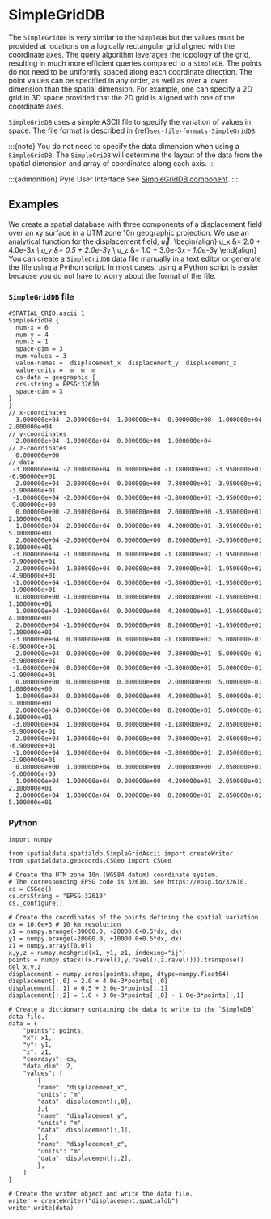 # SimpleGridDB

The `SimpleGridDB` is very similar to the `SimpleDB` but the values must be provided at locations on a logically rectangular grid aligned with the coordinate axes.
The query algorithm leverages the topology of the grid, resulting in much more efficient queries compared to a `SimpleDB`.
The points do not need to be uniformly spaced along each coordinate direction.
The point values can be specified in any order, as well as over a lower dimension than the spatial dimension.
For example, one can specify a 2D grid in 3D space provided that the 2D grid is aligned with one of the coordinate axes.

`SimpleGridDB` uses a simple ASCII file to specify the variation of values in space.
The file format is described in {ref}`sec-file-formats-SimpleGridDB`.

:::{note}
You do not need to specify the data dimension when using a `SimpleGridDB`.
The `SimpleGriDB` will determine the layout of the data from the spatial dimension and array of coordinates along each axis.
:::

:::{admonition} Pyre User Interface
See [SimpleGridDB component](../components/spatialdb/SimpleGridDB.db).
:::

## Examples

We create a spatial database with three components of a displacement field over an xy surface in a UTM zone 10n geographic projection.
We use an analytical function for the displacement field, $\vec{u}$:
\begin{align}
u_x &= 2.0 + 4.0e-3*x \\
u_y &= 0.5 + 2.0e-3*y \\
u_z &= 1.0 + 3.0e-3*x - 1.0e-3*y
\end{align}
You can create a `SimpleGridDB` data file manually in a text editor or generate the file using a Python script.
In most cases, using a Python script is easier because you do not have to worry about the format of the file.

### `SimpleGridDB` file

```{code-block} c++
#SPATIAL_GRID.ascii 1
SimpleGridDB {
  num-x = 6
  num-y = 4
  num-z = 1
  space-dim = 3
  num-values = 3
  value-names =  displacement_x  displacement_y  displacement_z
  value-units =  m  m  m
  cs-data = geographic {
  crs-string = EPSG:32610
  space-dim = 3
}
}
// x-coordinates
 -3.000000e+04 -2.000000e+04 -1.000000e+04  0.000000e+00  1.000000e+04  2.000000e+04
// y-coordinates
 -2.000000e+04 -1.000000e+04  0.000000e+00  1.000000e+04
// z-coordinates
  0.000000e+00
// data
 -3.000000e+04 -2.000000e+04  0.000000e+00 -1.180000e+02 -3.950000e+01 -6.900000e+01
 -2.000000e+04 -2.000000e+04  0.000000e+00 -7.800000e+01 -3.950000e+01 -3.900000e+01
 -1.000000e+04 -2.000000e+04  0.000000e+00 -3.800000e+01 -3.950000e+01 -9.000000e+00
  0.000000e+00 -2.000000e+04  0.000000e+00  2.000000e+00 -3.950000e+01  2.100000e+01
  1.000000e+04 -2.000000e+04  0.000000e+00  4.200000e+01 -3.950000e+01  5.100000e+01
  2.000000e+04 -2.000000e+04  0.000000e+00  8.200000e+01 -3.950000e+01  8.100000e+01
 -3.000000e+04 -1.000000e+04  0.000000e+00 -1.180000e+02 -1.950000e+01 -7.900000e+01
 -2.000000e+04 -1.000000e+04  0.000000e+00 -7.800000e+01 -1.950000e+01 -4.900000e+01
 -1.000000e+04 -1.000000e+04  0.000000e+00 -3.800000e+01 -1.950000e+01 -1.900000e+01
  0.000000e+00 -1.000000e+04  0.000000e+00  2.000000e+00 -1.950000e+01  1.100000e+01
  1.000000e+04 -1.000000e+04  0.000000e+00  4.200000e+01 -1.950000e+01  4.100000e+01
  2.000000e+04 -1.000000e+04  0.000000e+00  8.200000e+01 -1.950000e+01  7.100000e+01
 -3.000000e+04  0.000000e+00  0.000000e+00 -1.180000e+02  5.000000e-01 -8.900000e+01
 -2.000000e+04  0.000000e+00  0.000000e+00 -7.800000e+01  5.000000e-01 -5.900000e+01
 -1.000000e+04  0.000000e+00  0.000000e+00 -3.800000e+01  5.000000e-01 -2.900000e+01
  0.000000e+00  0.000000e+00  0.000000e+00  2.000000e+00  5.000000e-01  1.000000e+00
  1.000000e+04  0.000000e+00  0.000000e+00  4.200000e+01  5.000000e-01  3.100000e+01
  2.000000e+04  0.000000e+00  0.000000e+00  8.200000e+01  5.000000e-01  6.100000e+01
 -3.000000e+04  1.000000e+04  0.000000e+00 -1.180000e+02  2.050000e+01 -9.900000e+01
 -2.000000e+04  1.000000e+04  0.000000e+00 -7.800000e+01  2.050000e+01 -6.900000e+01
 -1.000000e+04  1.000000e+04  0.000000e+00 -3.800000e+01  2.050000e+01 -3.900000e+01
  0.000000e+00  1.000000e+04  0.000000e+00  2.000000e+00  2.050000e+01 -9.000000e+00
  1.000000e+04  1.000000e+04  0.000000e+00  4.200000e+01  2.050000e+01  2.100000e+01
  2.000000e+04  1.000000e+04  0.000000e+00  8.200000e+01  2.050000e+01  5.100000e+01
```

### Python

```{code-block} python
import numpy

from spatialdata.spatialdb.SimpleGridAscii import createWriter
from spatialdata.geocoords.CSGeo import CSGeo

# Create the UTM zone 10n (WGS84 datum) coordinate system.
# The corresponding EPSG code is 32610. See https://epsg.io/32610.
cs = CSGeo()
cs.crsString = "EPSG:32610"
cs._configure()

# Create the coordinates of the points defining the spatial variation.
dx = 10.0e+3 # 10 km resolution
x1 = numpy.arange(-30000.0, +20000.0+0.5*dx, dx)
y1 = numpy.arange(-20000.0, +10000.0+0.5*dx, dx)
z1 = numpy.array([0.0])
x,y,z = numpy.meshgrid(x1, y1, z1, indexing="ij")
points = numpy.stack((x.ravel(),y.ravel(),z.ravel())).transpose()
del x,y,z
displacement = numpy.zeros(points.shape, dtype=numpy.float64)
displacement[:,0] = 2.0 + 4.0e-3*points[:,0]
displacement[:,1] = 0.5 + 2.0e-3*points[:,1]
displacement[:,2] = 1.0 + 3.0e-3*points[:,0] - 1.0e-3*points[:,1]

# Create a dictionary containing the data to write to the `SimpleDB` data file.
data = {
    "points": points,
    "x": x1,
    "y": y1,
    "z": z1,
    "coordsys": cs,
    "data_dim": 2,
    "values": [
        {
        "name": "displacement_x",
        "units": "m",
        "data": displacement[:,0],
        },{
        "name": "displacement_y",
        "units": "m",
        "data": displacement[:,1],
        },{
        "name": "displacement_z",
        "units": "m",
        "data": displacement[:,2],
        },
    ]
}

# Create the writer object and write the data file.
writer = createWriter("displacement.spatialdb")
writer.write(data)
```
